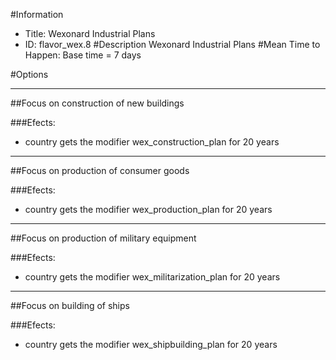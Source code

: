 #Information
 - Title: Wexonard Industrial Plans
 - ID: flavor_wex.8
#Description
Wexonard Industrial Plans
#Mean Time to Happen:
Base time = 7 days

#Options

___
##Focus on construction of new buildings

###Efects:<ul><li>country gets the modifier wex_construction_plan for 20 years</li></ul>

___
##Focus on production of consumer goods

###Efects:<ul><li>country gets the modifier wex_production_plan for 20 years</li></ul>

___
##Focus on production of military equipment

###Efects:<ul><li>country gets the modifier wex_militarization_plan for 20 years</li></ul>

___
##Focus on building of ships

###Efects:<ul><li>country gets the modifier wex_shipbuilding_plan for 20 years</li></ul>
